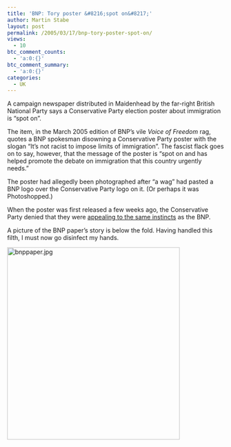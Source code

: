 ```yaml
---
title: 'BNP: Tory poster &#8216;spot on&#8217;'
author: Martin Stabe
layout: post
permalink: /2005/03/17/bnp-tory-poster-spot-on/
views:
  - 10
btc_comment_counts:
  - 'a:0:{}'
btc_comment_summary:
  - 'a:0:{}'
categories:
  - UK
---
```

A campaign newspaper distributed in Maidenhead by the far-right British National Party says a Conservative Party election poster about immigration is &ldquo;spot on&rdquo;.

The item, in the March 2005 edition of BNP&rsquo;s vile *Voice of Freedom* rag, quotes a BNP spokesman disowning a Conservative Party poster with the slogan &ldquo;It&rsquo;s not racist to impose limits of immigration&rdquo;. The fascist flack goes on to say, however, that the message of the poster is &ldquo;spot on and has helped promote the debate on immigration that this country urgently needs.&rdquo;

The poster had allegedly been photographed after &ldquo;a wag&rdquo; had pasted a BNP logo over the Conservative Party logo on it. (Or perhaps it was Photoshopped.)

When the poster was first released a few weeks ago, the Conservative Party denied that they were [appealing to the same instincts][1] as the BNP.

A picture of the BNP paper&rsquo;s story is below the fold. Having handled this filth, I must now go disinfect my hands.  
<!--more-->

  
[<img alt="bnppaper.jpg" src="http://www.martinstabe.com/blog/archives/bnppaper/bnppaper-thumb.jpg" width="400" height="446" />][2]

 [1]: http://news.bbc.co.uk/1/hi/uk_politics/4283293.stm
 [2]: http://www.martinstabe.com/blog/archives/bnppaper/bnppaper.jpg